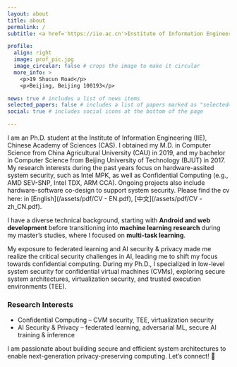 ```yaml
---
layout: about
title: about
permalink: /
subtitle: <a href='https://iie.ac.cn'>Institute of Information Engineering</a>. Address. Contacts. Motto. Etc.

profile:
  align: right
  image: prof_pic.jpg
  image_circular: false # crops the image to make it circular
  more_info: >
    <p>19 Shucun Road</p>
    <p>Beijing, Beijing 100193</p>

news: true # includes a list of news items
selected_papers: false # includes a list of papers marked as "selected={true}"
social: true # includes social icons at the bottom of the page

---
```


I am an Ph.D. student at the Institute of Information Engineering (IIE), Chinese Academy of Sciences (CAS). I obtained my M.D. in Computer Science from China Agricultural University (CAU) in 2019, and my bachelor in Computer Science from Beijing University of Technology (BJUT) in 2017. My research interests during the past years focus on hardware-assited system security, such as Intel MPK, as well as Confidential Computing (e.g., AMD SEV-SNP, Intel TDX, ARM CCA). Ongoing projects also include hardware-software co-design to support system security. Please find the cv here: in [English](/assets/pdf/CV - EN.pdf), [中文](/assets/pdf/CV - zh_CN.pdf).

I have a diverse technical background, starting with **Android and web development** before transitioning into **machine learning research** during my master’s studies, where I focused on **multi-task learning**.

My exposure to federated learning and AI security & privacy made me realize the critical security challenges in AI, leading me to shift my focus towards confidential computing. During my Ph.D., I specialized in low-level system security for confidential virtual machines (CVMs), exploring secure system architectures, virtualization security, and trusted execution environments (TEE).

### Research Interests

* Confidential Computing – CVM security, TEE, virtualization security
* AI Security & Privacy – federated learning, adversarial ML, secure AI training & inference

I am passionate about building secure and efficient system architectures to enable next-generation privacy-preserving computing. Let’s connect! 🚀
